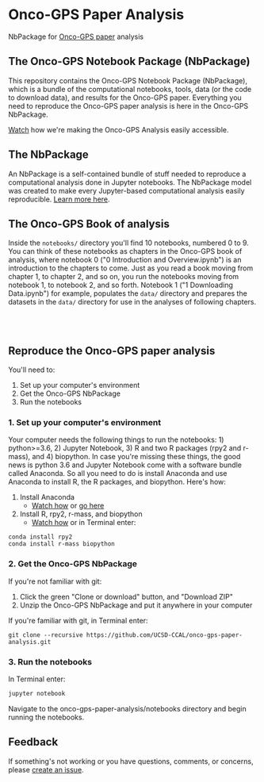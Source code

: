 # Onco-GPS Paper Analysis

NbPackage for [Onco-GPS paper](<http://www.cell.com/cell-systems/fulltext/S2405-4712(17)30335-6>) analysis

## The Onco-GPS Notebook Package (NbPackage)
This repository contains the Onco-GPS Notebook Package (NbPackage), which is a bundle of the computational notebooks, tools, data (or the code to download data), and results for the Onco-GPS paper. Everything you need to reproduce the Onco-GPS paper analysis is here in the Onco-GPS NbPackage.

[Watch](https://www.youtube.com/watch?v=Tph5BVYcbUA) how we're making the Onco-GPS Analysis easily accessible.

## The NbPackage
An NbPackage is a self-contained bundle of stuff needed to reproduce a computational analysis done in Jupyter notebooks. The NbPackage model was created to make every Jupyter-based computational analysis easily reproducible. [Learn more here](https://github.com/UCSD-CCAL/nbpackage).


## The Onco-GPS Book of analysis
Inside the `notebooks/` directory you'll find 10 notebooks, numbered 0 to 9. You can think of these notebooks as chapters in the Onco-GPS book of analysis, where notebook 0 ("0 Introduction and Overview.ipynb") is an introduction to the chapters to come. Just as you read a book moving from chapter 1, to chapter 2, and so on, you run the notebooks moving from notebook 1, to notebook 2, and so forth. Notebook 1 ("1 Downloading Data.ipynb") for example, populates the `data/` directory and prepares the datasets in the `data/` directory for use in the analyses of following chapters.

<br><br>
## Reproduce the Onco-GPS paper analysis
You'll need to:
1. Set up your computer's environment
2. Get the Onco-GPS NbPackage
3. Run the notebooks

### 1. Set up your computer's environment  
Your computer needs the following things to run the notebooks: 1) python>=3.6, 2) Jupyter Notebook, 3) R and two R packages (rpy2 and r-mass), and 4) biopython. In case you're missing these things, the good news is python 3.6 and Jupyter Notebook come with a software bundle called Anaconda. So all you need to do is install Anaconda and use Anaconda to install R, the R packages, and biopython. Here's how:

1. Install Anaconda
   * [Watch how](https://youtu.be/xKGaGXmy8j4) or [go here](https://www.continuum.io/downloads)
2. Install R, rpy2, r-mass, and biopython
   * [Watch how](https://www.youtube.com/watch?v=m8wWZEV4z2A&feature=youtu.be) or in Terminal enter:

  ```
  conda install rpy2
  conda install r-mass biopython
  ```

### 2. Get the Onco-GPS NbPackage

If you're not familiar with git:
1. Click the green "Clone or download" button, and "Download ZIP"
2. Unzip the Onco-GPS NbPackage and put it anywhere in your computer

If you're familiar with git, in Terminal enter:
```
git clone --recursive https://github.com/UCSD-CCAL/onco-gps-paper-analysis.git
```

### 3. Run the notebooks
In Terminal enter:
```sh
jupyter notebook
```
Navigate to the onco-gps-paper-analysis/notebooks directory and begin running the notebooks.

## Feedback
If something's not working or you have questions, comments, or concerns, please [create an issue](https://github.com/UCSD-CCAL/onco-gps-paper-analysis/issues/new).
